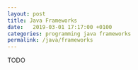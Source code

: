 ```yaml
---
layout: post
title: Java Frameworks
date:   2019-03-01 17:17:00 +0100
categories: programming java frameworks
permalink: /java/frameworks
---
```

TODO
